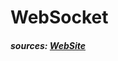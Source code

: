 # WebSocket

##### sources: [WebSite](https://blog.postman.com/examining-use-cases-for-asynchronous-apis-webhooks-and-websockets/)
